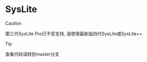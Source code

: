 # SysLite
> [!CAUTION]
> 第三代SysLite Pro已不受支持, 请使用最新版四代SysLite或SysLite++

> [!TIP]
> 查看代码请转到master分支
